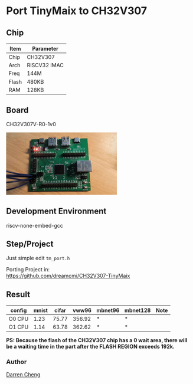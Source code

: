 # Port TinyMaix to CH32V307

## Chip

| Item  | Parameter    |
| ----- | ------------ |
| Chip  | CH32V307     |
| Arch  | RISCV32 IMAC |
| Freq  | 144M         |
| Flash | 480KB        |
| RAM   | 128KB        |

## Board

CH32V307V-R0-1v0

<a href="assets/CH32V307VCT6.jpg"><img width=300 src="assets/CH32V307VCT6.jpg"/></a>

## Development Environment

riscv-none-embed-gcc

## Step/Project

Just simple edit `tm_port.h`

Porting Project in:   
https://github.com/dreamcmi/CH32V307-TinyMaix

## Result

| config | mnist | cifar | vww96  | mbnet96 | mbnet128 | Note |
| ------ | ----- | ----- | ------ | ------- | -------- | ---- |
| O0 CPU | 1.23  | 75.77 | 356.92 | *       | *        |      |
| O1 CPU | 1.14  | 63.78 | 362.62 | *       | *        |      |

**PS: Because the flash of the CH32V307 chip has a 0 wait area, there will be a waiting time in the part after the FLASH REGION exceeds 192k.**

### **Author**

[Darren Cheng](https://github.com/dreamcmi) 
